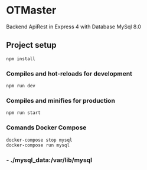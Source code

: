 # OTMaster 

Backend ApiRest in Express 4 with Database MySql 8.0

## Project setup
```
npm install
```

### Compiles and hot-reloads for development
```
npm run dev
```

### Compiles and minifies for production
```
npm run start
```
### Comands Docker Compose
```
docker-compose stop mysql
docker-compose run mysql 
```
### - ./mysql_data:/var/lib/mysql